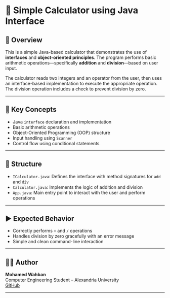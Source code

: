 # 🧮 Simple Calculator using Java Interface

## 📌 Overview

This is a simple Java-based calculator that demonstrates the use of **interfaces** and **object-oriented principles**. The program performs basic arithmetic operations—specifically **addition** and **division**—based on user input.

The calculator reads two integers and an operator from the user, then uses an interface-based implementation to execute the appropriate operation. The division operation includes a check to prevent division by zero.

---

## 🧠 Key Concepts

- Java `interface` declaration and implementation
- Basic arithmetic operations
- Object-Oriented Programming (OOP) structure
- Input handling using `Scanner`
- Control flow using conditional statements

---

## 🧱 Structure

- `ICalculator.java`: Defines the interface with method signatures for `add` and `div`
- `Calculator.java`: Implements the logic of addition and division
- `App.java`: Main entry point to interact with the user and perform operations

---

## ▶️ Expected Behavior

- Correctly performs `+` and `/` operations
- Handles division by zero gracefully with an error message
- Simple and clean command-line interaction

---

## 👨‍💻 Author

**Mohamed Wahban**  
Computer Engineering Student – Alexandria University  
[GitHub](https://github.com/HEBO-369)

---